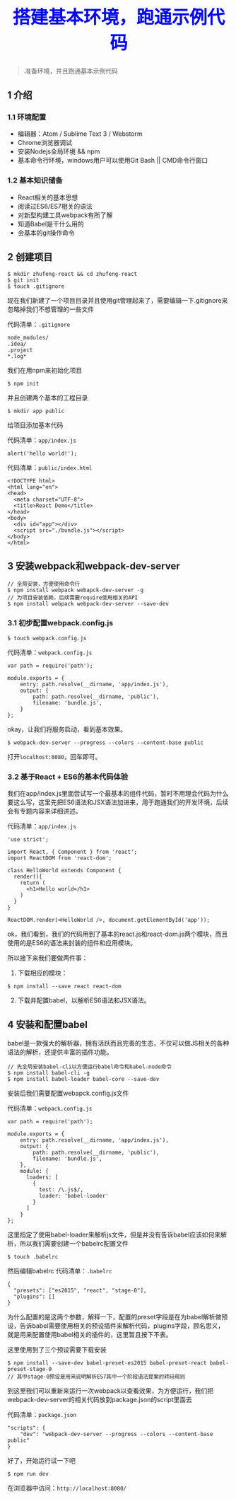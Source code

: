 
<h1 style="font-size: 40px;text-align:center;color: blue;">搭建基本环境，跑通示例代码</h1>

> 准备环境，并且跑通基本示例代码

## 1 介绍

### 1.1 环境配置

- 编辑器：Atom / Sublime Text 3 / Webstorm
- Chrome浏览器调试
- 安装Nodejs全局环境 && npm
- 基本命令行环境，windows用户可以使用Git Bash || CMD命令行窗口

### 1.2 基本知识储备

- React相关的基本思想
- 阅读过ES6/ES7相关的语法
- 对新型构建工具webpack有所了解
- 知道Babel是干什么用的
- 会基本的git操作命令

## 2 创建项目

```
$ mkdir zhufeng-react && cd zhufeng-react
$ git init
$ touch .gitignore
```

现在我们新建了一个项目目录并且使用git管理起来了，需要编辑一下.gitignore来忽略掉我们不想管理的一些文件

代码清单：`.gitignore`
```
node_modules/
.idea/
.project
*.log*
```

我们在用npm来初始化项目
```
$ npm init
```

并且创建两个基本的工程目录
```
$ mkdir app public
```

给项目添加基本代码

代码清单：`app/index.js`
```
alert('hello world!');
```

代码清单：`public/index.html`
```
<!DOCTYPE html>
<html lang="en">
<head>
  <meta charset="UTF-8">
  <title>React Demo</title>
</head>
<body>
  <div id="app"></div>
  <script src="./bundle.js"></script>
</body>
</html>

```

## 3 安装webpack和webpack-dev-server

```
// 全局安装，方便使用命令行
$ npm install webpack webapck-dev-server -g
// 为项目安装依赖，后续需要require使用相关的API
$ npm install webpack webpack-dev-server --save-dev
```

### 3.1 初步配置webpack.config.js

```
$ touch webpack.config.js
```

代码清单：`webpack.config.js`
```
var path = require('path');

module.exports = {
    entry: path.resolve(__dirname, 'app/index.js'),
    output: {
        path: path.resolve(__dirname, 'public'),
        filename: 'bundle.js',
    }
};
```

okay，让我们将服务启动，看到基本效果。

```
$ webpack-dev-server --progress --colors --content-base public
```

打开`localhost:8080`，回车即可。

### 3.2 基于React + ES6的基本代码体验

我们在app/index.js里面尝试写一个最基本的组件代码，暂时不用理会代码为什么要这么写，这里先把ES6语法和JSX语法加进来，用于跑通我们的开发环境，后续会有专题内容来详细讲述。

代码清单：`app/index.js`
```
'use strict';

import React, { Component } from 'react';
import ReactDOM from 'react-dom';

class HelloWorld extends Component {
  render(){
    return (
      <h1>Hello world</h1>
    )
  }
}

ReactDOM.render(<HelloWorld />, document.getElementById('app'));
```

ok，我们看到，我们的代码用到了基本的react.js和react-dom.js两个模块，而且使用的是ES6的语法来封装的组件和应用模块。

所以接下来我们要做两件事：
1. 下载相应的模块：
```
$ npm install --save react react-dom
```
2. 下载并配置babel，以解析ES6语法和JSX语法。

## 4 安装和配置babel

babel是一款强大的解析器，拥有活跃而且完善的生态，不仅可以做JS相关的各种语法的解析，还提供丰富的插件功能。

```
// 先全局安装babel-cli以方便运行babel命令和babel-node命令
$ npm install babel-cli -g
$ npm install babel-loader babel-core --save-dev
```

安装后我们需要配置webapck.config.js文件

代码清单：`webpack.config.js`
```
var path = require('path');

module.exports = {
    entry: path.resolve(__dirname, 'app/index.js'),
    output: {
        path: path.resolve(__dirname, 'public'),
        filename: 'bundle.js',
    },
    module: {
      loaders: [
        {
          test: /\.js$/,
          loader: 'babel-loader'
        }
      ]
    }
};
```

这里指定了使用babel-loader来解析js文件，但是并没有告诉babel应该如何来解析，所以我们需要创建一个babelrc配置文件

```
$ touch .babelrc
```

然后编辑babelrc
代码清单：`.babelrc`
```
{
  "presets": ["es2015", "react", "stage-0"],
  "plugins": []
}
```

为什么配置的是这两个参数，解释一下，配置的preset字段是在为babel解析做预设，告诉babel需要使用相关的预设插件来解析代码，plugins字段，顾名思义，就是用来配置使用babel相关的插件的，这里暂且按下不表。

这里使用到了三个预设需要下载安装
```
$ npm install --save-dev babel-preset-es2015 babel-preset-react babel-preset-stage-0
// 其中stage-0预设是用来说明解析ES7其中一个阶段语法提案的转码规则
```

到这里我们可以重新来运行一次webpack以查看效果，为方便运行，我们把webpack-dev-server的相关代码放到package.json的script里面去

代码清单：`package.json`

```
"scripts": {
    "dev": "webpack-dev-server --progress --colors --content-base public"
}
```

好了，开始运行试一下吧

```
$ npm run dev
```

在浏览器中访问：`http://localhost:8080/`
